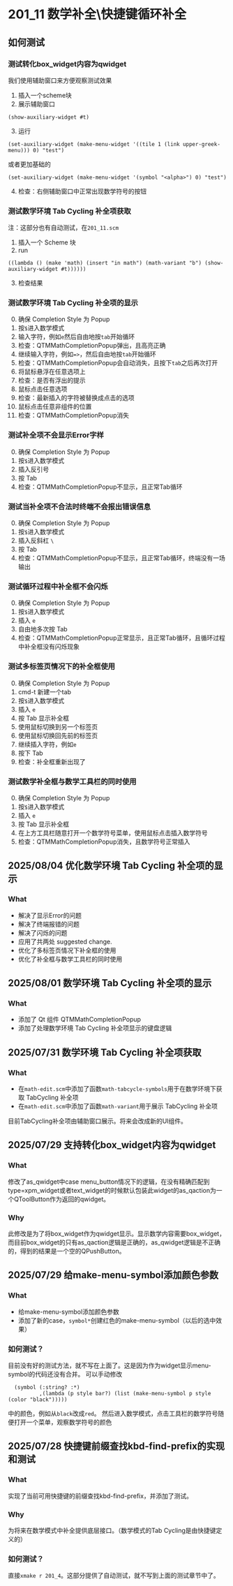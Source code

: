 # 201_11 数学补全\快捷键循环补全
## 如何测试
### 测试转化box_widget内容为qwidget
我们使用辅助窗口来方便观察测试效果
1. 插入一个scheme块
2. 展示辅助窗口
```
(show-auxiliary-widget #t)
```
3. 运行
```
(set-auxiliary-widget (make-menu-widget '((tile 1 (link upper-greek-menu))) 0) "test")
```
或者更加基础的
```
(set-auxiliary-widget (make-menu-widget '(symbol "<alpha>") 0) "test")
```
4. 检查：右侧辅助窗口中正常出现数学符号的按钮

### 测试数学环境 Tab Cycling 补全项获取
注：这部分也有自动测试，在`201_11.scm`
1. 插入一个 Scheme 块
2. run
```
((lambda () (make 'math) (insert "in math") (math-variant "b") (show-auxiliary-widget #t))))))
```
3. 检查结果

### 测试数学环境 Tab Cycling 补全项的显示
0. 确保 Completion Style 为 Popup
1. 按`$`进入数学模式
2. 输入字符，例如`e`然后自由地按`tab`开始循环
3. 检查：QTMMathCompletionPopup弹出，且高亮正确
4. 继续输入字符，例如`=>`，然后自由地按`tab`开始循环
5. 检查：QTMMathCompletionPopup会自动消失，且按下`tab`之后再次打开
6. 将鼠标悬浮在任意选项上
7. 检查：是否有浮出的提示
8. 鼠标点击任意选项
9. 检查：最新插入的字符被替换成点击的选项
10. 鼠标点击任意非组件的位置
11. 检查：QTMMathCompletionPopup消失

### 测试补全项不会显示Error字样
0. 确保 Completion Style 为 Popup
1. 按`$`进入数学模式
2. 插入反引号
3. 按 Tab
4. 检查：QTMMathCompletionPopup不显示，且正常Tab循环

### 测试当补全项不合法时终端不会报出错误信息
0. 确保 Completion Style 为 Popup
1. 按`$`进入数学模式
2. 插入反斜杠 `\`
3. 按 Tab
4. 检查：QTMMathCompletionPopup不显示，且正常Tab循环，终端没有一场输出

### 测试循环过程中补全框不会闪烁
0. 确保 Completion Style 为 Popup
1. 按`$`进入数学模式
2. 插入 `e`
3. 自由地多次按 Tab
4. 检查：QTMMathCompletionPopup正常显示，且正常Tab循环，且循环过程中补全框没有闪烁现象

### 测试多标签页情况下的补全框使用
0. 确保 Completion Style 为 Popup
1. cmd-t 新建一个tab
2. 按`$`进入数学模式
3. 插入 `e`
4. 按 Tab 显示补全框
5. 使用鼠标切换到另一个标签页
6. 使用鼠标切换回先前的标签页
7. 继续插入字符，例如`e`
8. 按下 Tab
9. 检查：补全框重新出现了

### 测试数学补全框与数学工具栏的同时使用
0. 确保 Completion Style 为 Popup
1. 按`$`进入数学模式
2. 插入 `e`
3. 按 Tab 显示补全框
4. 在上方工具栏随意打开一个数学符号菜单，使用鼠标点击插入数学符号
5. 检查：QTMMathCompletionPopup消失，且数学符号正常插入

## 2025/08/04 优化数学环境 Tab Cycling 补全项的显示
### What
- 解决了显示Error的问题
- 解决了终端报错的问题
- 解决了闪烁的问题
- 应用了共两处 suggested change.
- 优化了多标签页情况下补全框的使用
- 优化了补全框与数学工具栏的同时使用

## 2025/08/01 数学环境 Tab Cycling 补全项的显示
### What
- 添加了 Qt 组件 QTMMathCompletionPopup
- 添加了处理数学环境 Tab Cycling 补全项显示的键盘逻辑

## 2025/07/31 数学环境 Tab Cycling 补全项获取
### What
- 在`math-edit.scm`中添加了函数`math-tabcycle-symbols`用于在数学环境下获取 TabCycling 补全项
- 在`math-edit.scm`中添加了函数`math-variant`用于展示 TabCycling 补全项

目前TabCycling补全项由辅助窗口展示。将来会改成新的UI组件。

## 2025/07/29 支持转化box_widget内容为qwidget
### What
修改了as_qwidget中case menu_button情况下的逻辑，在没有精确匹配到type=xpm_widget或者text_widget的时候默认包装此widget的as_qaction为一个QToolButton作为返回的qwidget。

### Why
此修改是为了将box_widget作为qwidget显示。显示数学内容需要box_widget，而目前box_widget的只有as_qaction逻辑是正确的，as_qwidget逻辑是不正确的，得到的结果是一个空的QPushButton。

## 2025/07/29 给make-menu-symbol添加颜色参数
### What
- 给make-menu-symbol添加颜色参数
- 添加了新的case，`symbol*`创建红色的make-menu-symbol（以后的选中效果）

### 如何测试？
目前没有好的测试方法，就不写在上面了。这是因为作为widget显示menu-symbol的代码还没有合并。
可以手动修改
```
  (symbol (:string? :*)
          ,(lambda (p style bar?) (list (make-menu-symbol p style (color "black")))))
```
中的颜色，例如从`black`改成`red`。
然后进入数学模式，点击工具栏的数学符号随便打开一个菜单，观察数学符号的颜色

## 2025/07/28 快捷键前缀查找kbd-find-prefix的实现和测试
### What
实现了当前可用快捷键的前缀查找kbd-find-prefix，并添加了测试。

### Why
为将来在数学模式中补全提供底层接口。（数学模式的Tab Cycling是由快捷键定义的）

### 如何测试？
直接`xmake r 201_4`。这部分提供了自动测试，就不写到上面的测试章节中了。

